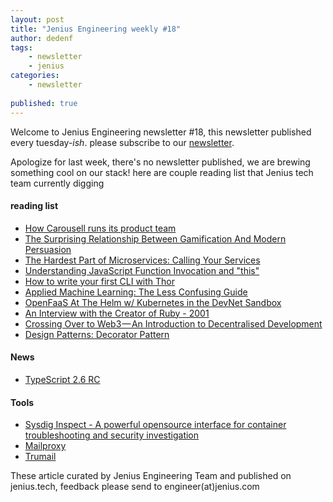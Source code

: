 ```yaml
---
layout: post
title: "Jenius Engineering weekly #18"
author: dedenf
tags:
    - newsletter
    - jenius
categories:
    - newsletter
    
published: true
---
```


Welcome to Jenius Engineering newsletter #18, this newsletter published every tuesday-*ish*. please subscribe to our [newsletter](http://jenius.tech/newsletter).

Apologize for last week, there's no newsletter published, we are brewing something cool on our stack!
here are couple reading list that Jenius tech team currently digging

#### reading list
- [How Carousell runs its product team](https://www.techinasia.com/carousell-runs-product-team)
- [The Surprising Relationship Between Gamification And Modern Persuasion](https://uxdesign.cc/the-surprising-relationship-between-gamification-and-modern-persuasion-b27c270fd646)
- [The Hardest Part of Microservices: Calling Your Services](http://blog.christianposta.com/microservices/the-hardest-part-of-microservices-calling-your-services/)
- [Understanding JavaScript Function Invocation and "this"](http://yehudakatz.com/2011/08/11/understanding-javascript-function-invocation-and-this/)
- [How to write your first CLI with Thor](https://medium.com/magnetis-backstage/how-to-write-your-first-cli-with-thor-9da6636bf744)
- [Applied Machine Learning: The Less Confusing Guide](https://udarajay.com/applied-machine-learning-the-less-confusing-guide/)
- [OpenFaaS At The Helm w/ Kubernetes in the DevNet Sandbox](https://blog.devnetcreate.io/serverless-at-the-helm-in-kubernetes-in-the-devnet-sandbox-2038031a3f4b)
- [An Interview with the Creator of Ruby - 2001](http://www.linuxdevcenter.com/pub/a/linux/2001/11/29/ruby.html)
- [Crossing Over to Web3 — An Introduction to Decentralised Development](https://blog.jaak.io/crossing-over-to-web3-an-introduction-to-decentralised-development-53de470da331)
- [Design Patterns: Decorator Pattern](https://henricodesjava.blog/2017/10/06/design-patterns-decorator-pattern/)

#### News
- [TypeScript 2.6 RC](https://blogs.msdn.microsoft.com/typescript/2017/10/12/announcing-typescript-2-6-rc/)

#### Tools
- [Sysdig Inspect - A powerful opensource interface for container troubleshooting and security investigation](https://github.com/draios/sysdig-inspect)
- [Mailproxy](https://github.com/kz26/mailproxy)
- [Trumail](https://github.com/sdwolfe32/trumail)


These article curated by Jenius Engineering Team and published on jenius.tech, feedback please send to engineer(at)jenius.com   